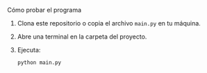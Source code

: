 Cómo probar el programa

1. Clona este repositorio o copia el archivo `main.py` en tu máquina.
2. Abre una terminal en la carpeta del proyecto.
3. Ejecuta:

   ```bash
   python main.py
